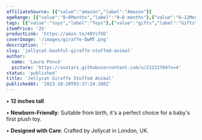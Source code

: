 ```yaml
---
affiliateSource: [{"value":"amazon","label":"Amazon"}]
ageRange: [{"value":"0–6Months","label":"0–6 months"},{"value":"6–12Months","label":"6–12 months"},{"value":"12–18Months","label":"12–18 months"},{"value":"18–24Months","label":"18–24 months"},{"value":"2–3Years","label":"2–3 years"},{"value":"3+Years","label":"3+ years"}]
tags: [{"value":"toys","label":"Toys"},{"value":"gifts","label":"Gifts"},{"value":"amazon","label":"Amazon"}]
itemPrice: '25'
productLink: 'https://amzn.to/48YsfXD'
coverImage: '/images/giraffe-QwMT.png'
description: ''
slug: 'jellycat-bashful-giraffe-stuffed-animal'
author:
  name: 'Laura Poncé'
  picture: 'https://avatars.githubusercontent.com/u/21222704?v=4'
status: 'published'
title: 'Jellycat Giraffe Stuffed Animal'
publishedAt: '2023-10-20T03:37:24.280Z'
---
```


• **12 inches tall**

• **Newborn-Friendly**: Suitable from birth, it's a perfect choice for a baby's first plush toy.

• **Designed with Care**: Crafted by Jellycat in London, UK.


